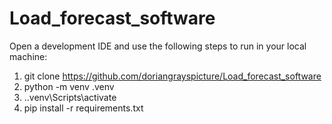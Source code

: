 # Load_forecast_software
Open a development IDE and use the following steps to run in your local machine:
1. git clone https://github.com/doriangrayspicture/Load_forecast_software
2. python -m venv .venv
3. .\.venv\Scripts\activate
4. pip install -r requirements.txt
